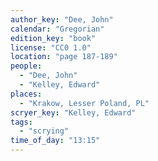 ```yaml
---
author_key: "Dee, John"
calendar: "Gregorian"
edition_key: "book"
license: "CC0 1.0"
location: "page 187-189"
people:
  - "Dee, John"
  - "Kelley, Edward"
places:
  - "Krakow, Lesser Poland, PL"
scryer_key: "Kelley, Edward"
tags:
  - "scrying"
time_of_day: "13:15"
---
```

